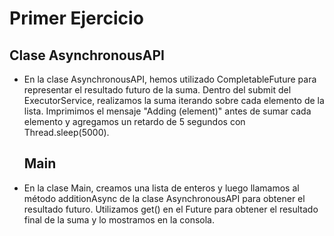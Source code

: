 # Primer Ejercicio

 ## Clase AsynchronousAPI

 - En la clase AsynchronousAPI, hemos utilizado CompletableFuture para representar el resultado futuro de la suma. Dentro del submit del ExecutorService, realizamos la suma iterando sobre cada elemento de la lista. Imprimimos el mensaje "Adding (element)" antes de sumar cada elemento y agregamos un retardo de 5 segundos con Thread.sleep(5000).

    ## Main

- En la clase Main, creamos una lista de enteros y luego llamamos al método additionAsync de la clase AsynchronousAPI para obtener el resultado futuro. Utilizamos get() en el Future para obtener el resultado final de la suma y lo mostramos en la consola.
